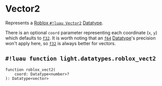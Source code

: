 # Vector2

Represents a
<a href="https://create.roblox.com/docs/reference/engine/datatypes/Vector2" target="_blank">Roblox `#!luau Vector2`</a>
[Datatype](../index.md#what-is-a-datatype).

There is an optional `coord` parameter representing each coordinate (`x`, `y`) which defaults to
[`f32`](../numbers/floats.md). It is worth noting that an [`f64`](../numbers/floats.md) [Datatype](../index.md#what-is-a-datatype)'s
precision won't apply here, so [`f32`](../numbers/floats.md) is always better for vectors.

## `#!luau function light.datatypes.roblox_vect2`

```luau title='<!-- client --> <!-- server --> <!-- shared --> <!-- sync -->'
function roblox_vect2(
    coord: Datatype<number>?
): Datatype<vector>
```
